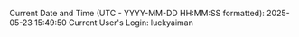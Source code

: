 Current Date and Time (UTC - YYYY-MM-DD HH:MM:SS formatted): 2025-05-23 15:49:50
Current User's Login: luckyaiman
